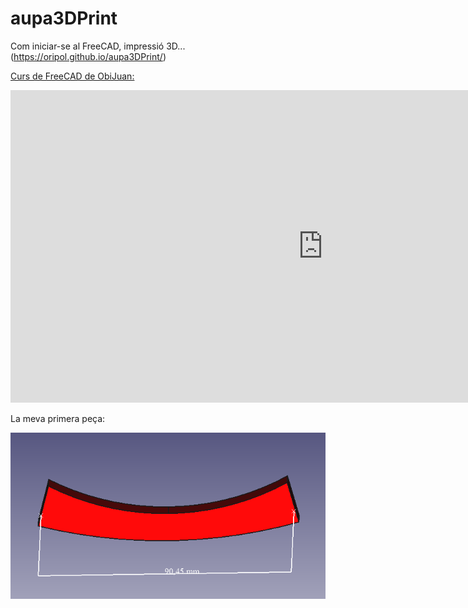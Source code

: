 # aupa3DPrint
Com iniciar-se al FreeCAD, impressió 3D... (https://oripol.github.io/aupa3DPrint/)

[Curs de FreeCAD de ObiJuan:](https://www.youtube.com/playlist?list=PLmnz0JqIMEzWQV-3ce9tVB_LFH9a91YHf)

<iframe width="1000" height="500" src="https://www.youtube.com/embed/videoseries?list=PLmnz0JqIMEzWQV-3ce9tVB_LFH9a91YHf" frameborder="0" allow="accelerometer; autoplay; encrypted-media; gyroscope; picture-in-picture" allowfullscreen></iframe>

La meva primera peça:

![El tipic lieuagfsuf](./unifTomo.PNG)
